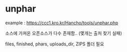 # unphar

example : https://ccc1.kro.kr/Hancho/tools/unphar.php

소스에 가져온 오픈소스가 다수 존재함.. (몇개는 출처 찾기 실패)

files, finished, phars, uploads_dir, ZIPS 폴더 필요
